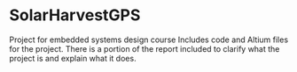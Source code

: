 # SolarHarvestGPS
Project for embedded systems design course
Includes code and Altium files for the project. There is a portion of the report included to 
clarify what the project is and explain what it does. 
